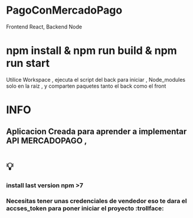 # PagoConMercadoPago
Frontend React, Backend Node 



# npm install & npm run build & npm run  start 

Utilice Workspace , ejecuta el script del back para iniciar , Node_modules solo en la raiz , y comparten paquetes tanto el back como el front 


# INFO

  ## Aplicacion Creada para aprender a implementar API MERCADOPAGO , 
  
  # :bulb:
  
  ### install last version npm >7
  ### Necesitas tener unas credenciales de vendedor eso te dara el accses_token para poner iniciar el proyecto :trollface:

